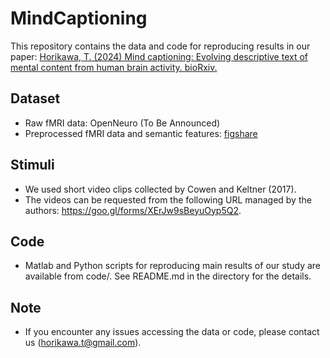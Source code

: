 # MindCaptioning
This repository contains the data and code for reproducing results in our paper: <a href="https://doi.org/10.1101/2024.04.23.590673">Horikawa, T. (2024) Mind captioning: Evolving descriptive text of mental content from human brain activity. bioRxiv.</a>
## Dataset
- Raw fMRI data: OpenNeuro (To Be Announced)
- Preprocessed fMRI data and semantic features: <a href="https://doi.org/10.6084/m9.figshare.25808179">figshare</a>
## Stimuli
- We used short video clips collected by Cowen and Keltner (2017).
- The videos can be requested from the following URL managed by the authors: https://goo.gl/forms/XErJw9sBeyuOyp5Q2.
## Code
- Matlab and Python scripts for reproducing main results of our study are available from code/. See README.md in the directory for the details.
## Note
- If you encounter any issues accessing the data or code, please contact us (horikawa.t@gmail.com).
